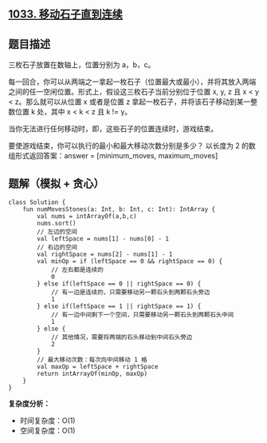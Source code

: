 ## [1033. 移动石子直到连续](https://leetcode.cn/problems/moving-stones-until-consecutive/)

## 题目描述

三枚石子放置在数轴上，位置分别为 a，b，c。

每一回合，你可以从两端之一拿起一枚石子（位置最大或最小），并将其放入两端之间的任一空闲位置。形式上，假设这三枚石子当前分别位于位置 x, y, z 且 x < y < z。那么就可以从位置 x 或者是位置 z 拿起一枚石子，并将该石子移动到某一整数位置 k 处，其中 x < k < z 且 k != y。

当你无法进行任何移动时，即，这些石子的位置连续时，游戏结束。

要使游戏结束，你可以执行的最小和最大移动次数分别是多少？ 以长度为 2 的数组形式返回答案：answer = [minimum_moves, maximum_moves]

## 题解（模拟 + 贪心）

```
class Solution {
    fun numMovesStones(a: Int, b: Int, c: Int): IntArray {
        val nums = intArrayOf(a,b,c)
        nums.sort()
        // 左边的空间
        val leftSpace = nums[1] - nums[0] - 1
        // 右边的空间
        val rightSpace = nums[2] - nums[1] - 1
        val minOp = if (leftSpace == 0 && rightSpace == 0) {
            // 左右都是连续的
            0
        } else if(leftSpace == 0 || rightSpace == 0) {
            // 有一边是连续的，只需要移动另一颗石头到两颗石头旁边
            1
        } else if(leftSpace == 1 || rightSpace == 1) {
            // 有一边中间剩下一个空间，只需要移动另一颗石头到两颗石头中间
            1
        } else {
            // 其他情况，需要将两端的石头移动到中间石头旁边
            2
        }
        // 最大移动次数：每次向中间移动 1 格
        val maxOp = leftSpace + rightSpace
        return intArrayOf(minOp, maxOp)
    }
}
```

**复杂度分析：**

- 时间复杂度：O(1)
- 空间复杂度：O(1)
